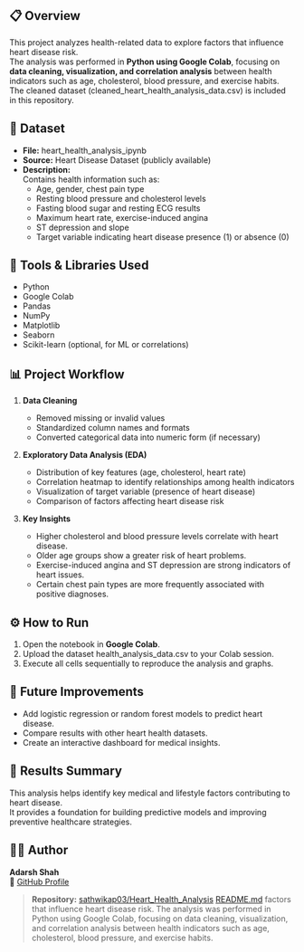 ## 📋 Overview
This project analyzes health-related data to explore factors that influence heart disease risk.  
The analysis was performed in **Python using Google Colab**, focusing on **data cleaning, visualization, and correlation analysis** between health indicators such as age, cholesterol, blood pressure, and exercise habits.  
The cleaned dataset (cleaned_heart_health_analysis_data.csv) is included in this repository.

## 📂 Dataset
- **File:** heart_health_analysis_ipynb
- **Source:** Heart Disease Dataset (publicly available)
- **Description:**  
  Contains health information such as:
  - Age, gender, chest pain type  
  - Resting blood pressure and cholesterol levels  
  - Fasting blood sugar and resting ECG results  
  - Maximum heart rate, exercise-induced angina  
  - ST depression and slope  
  - Target variable indicating heart disease presence (1) or absence (0)

## 🧰 Tools & Libraries Used
- Python   
- Google Colab  
- Pandas  
- NumPy  
- Matplotlib  
- Seaborn  
- Scikit-learn (optional, for ML or correlations)

## 📊 Project Workflow
1. **Data Cleaning**
   - Removed missing or invalid values  
   - Standardized column names and formats  
   - Converted categorical data into numeric form (if necessary)

2. **Exploratory Data Analysis (EDA)**
   - Distribution of key features (age, cholesterol, heart rate)  
   - Correlation heatmap to identify relationships among health indicators  
   - Visualization of target variable (presence of heart disease)  
   - Comparison of factors affecting heart disease risk

3. **Key Insights**
   - Higher cholesterol and blood pressure levels correlate with heart disease.  
   - Older age groups show a greater risk of heart problems.  
   - Exercise-induced angina and ST depression are strong indicators of heart issues.  
   - Certain chest pain types are more frequently associated with positive diagnoses.

## ⚙️ How to Run
1. Open the notebook in **Google Colab**.  
2. Upload the dataset health_analysis_data.csv to your Colab session.  
3. Execute all cells sequentially to reproduce the analysis and graphs.

## 🚀 Future Improvements
- Add logistic regression or random forest models to predict heart disease.  
- Compare results with other heart health datasets.  
- Create an interactive dashboard for medical insights.

## 🧾 Results Summary
This analysis helps identify key medical and lifestyle factors contributing to heart disease.  
It provides a foundation for building predictive models and improving preventive healthcare strategies.

## 👩‍💻 Author
**Adarsh Shah**  
📘 [GitHub Profile](https://github.com/sathwikap03)


>  **Repository:** [sathwikap03/Heart_Health_Analysis](https://github.com/sathwikap03/Heart_Health_Analysis)
[README.md](https://github.com/user-attachments/files/22997154/README.md)
factors that influence heart disease risk. The analysis was performed in Python using Google Colab, focusing on data cleaning, visualization, and correlation analysis between health indicators such as age, cholesterol, blood pressure, and exercise habits. 
